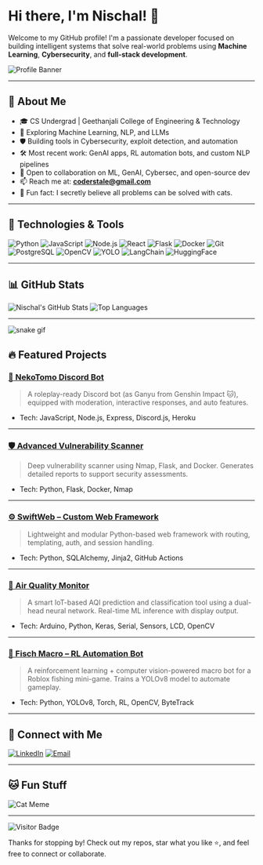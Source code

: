 # Hi there, I'm Nischal! 👋

Welcome to my GitHub profile! I'm a passionate developer focused on building intelligent systems that solve real-world problems using **Machine Learning**, **Cybersecurity**, and **full-stack development**.

![Profile Banner](https://i.pinimg.com/564x/e9/de/ec/e9deec7ff3325fa19263004b4b834087.jpg)

---

## 🚀 About Me

- 🎓 CS Undergrad | Geethanjali College of Engineering & Technology  
- 🤖 Exploring Machine Learning, NLP, and LLMs  
- 🛡️ Building tools in Cybersecurity, exploit detection, and automation  
- 🛠️ Most recent work: GenAI apps, RL automation bots, and custom NLP pipelines  
- 👯 Open to collaboration on ML, GenAI, Cybersec, and open-source dev  
- 📫 Reach me at: **coderstale@gmail.com**  
- 🐾 Fun fact: I secretly believe all problems can be solved with cats.

---

## 🧠 Technologies & Tools

![Python](https://img.shields.io/badge/-Python-000?&logo=python)
![JavaScript](https://img.shields.io/badge/-JavaScript-000?&logo=JavaScript)
![Node.js](https://img.shields.io/badge/-Node.js-000?&logo=node.js)
![React](https://img.shields.io/badge/-React-000?&logo=react)
![Flask](https://img.shields.io/badge/-Flask-000?&logo=flask)
![Docker](https://img.shields.io/badge/-Docker-000?&logo=docker)
![Git](https://img.shields.io/badge/-Git-000?&logo=git)
![PostgreSQL](https://img.shields.io/badge/-PostgreSQL-000?&logo=postgresql)
![OpenCV](https://img.shields.io/badge/-OpenCV-000?&logo=opencv)
![YOLO](https://img.shields.io/badge/-YOLOv8-000?&logo=openai)
![LangChain](https://img.shields.io/badge/-LangChain-000?&logo=openai)
![HuggingFace](https://img.shields.io/badge/-HuggingFace-000?&logo=huggingface)

---

## 📊 GitHub Stats

![Nischal's GitHub Stats](https://github-readme-stats.vercel.app/api?username=coderstale&show_icons=true&theme=radical)
![Top Languages](https://github-readme-stats.vercel.app/api/top-langs/?username=coderstale&layout=compact&theme=radical)

---
![snake gif](https://raw.githubusercontent.com/coderstale/coderstale/output/github-contribution-grid-snake.svg)

## 🔥 Featured Projects

### [💬 NekoTomo Discord Bot](https://github.com/coderstale/nekotomo-bot)
> A roleplay-ready Discord bot (as Ganyu from Genshin Impact 🐱), equipped with moderation, interactive responses, and auto features.
- Tech: JavaScript, Node.js, Express, Discord.js, Heroku

---

### [🛡️ Advanced Vulnerability Scanner](https://github.com/coderstale/advanced_vulnerability_scanner)
> Deep vulnerability scanner using Nmap, Flask, and Docker. Generates detailed reports to support security assessments.
- Tech: Python, Flask, Docker, Nmap

---

### [⚙️ SwiftWeb – Custom Web Framework](https://github.com/coderstale/SwiftWeb)
> Lightweight and modular Python-based web framework with routing, templating, auth, and session handling.
- Tech: Python, SQLAlchemy, Jinja2, GitHub Actions

---

### [🌿 Air Quality Monitor](https://github.com/coderstale/air_quality_monitor)
> A smart IoT-based AQI prediction and classification tool using a dual-head neural network. Real-time ML inference with display output.
- Tech: Arduino, Python, Keras, Serial, Sensors, LCD, OpenCV

---

### [🎣 Fisch Macro – RL Automation Bot](https://github.com/coderstale/fisch-macro)
> A reinforcement learning + computer vision-powered macro bot for a Roblox fishing mini-game. Trains a YOLOv8 model to automate gameplay.
- Tech: Python, YOLOv8, Torch, RL, OpenCV, ByteTrack

---

## 📎 Connect with Me

[![LinkedIn](https://img.shields.io/badge/-LinkedIn-000?&logo=LinkedIn)](https://www.linkedin.com/in/satya-sai-nischal-1894b71b6/)
[![Email](https://img.shields.io/badge/-Email-000?&logo=Gmail)](mailto:coderstale@gmail.com)

---

## 🐱 Fun Stuff

![Cat Meme](https://i.pinimg.com/736x/39/d9/a6/39d9a6cc24bc2294bee5563a9eac3310.jpg)

---

![Visitor Badge](https://visitor-badge.laobi.icu/badge?page_id=coderstale.coderstale)

Thanks for stopping by! Check out my repos, star what you like ⭐, and feel free to connect or collaborate.
